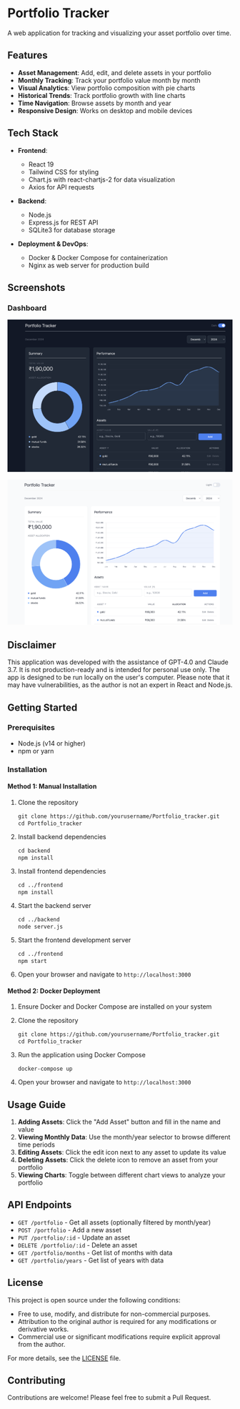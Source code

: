 # Portfolio Tracker

A web application for tracking and visualizing your asset portfolio over time.

## Features

- **Asset Management**: Add, edit, and delete assets in your portfolio
- **Monthly Tracking**: Track your portfolio value month by month
- **Visual Analytics**: View portfolio composition with pie charts
- **Historical Trends**: Track portfolio growth with line charts
- **Time Navigation**: Browse assets by month and year
- **Responsive Design**: Works on desktop and mobile devices

## Tech Stack

- **Frontend**: 
  - React 19
  - Tailwind CSS for styling
  - Chart.js with react-chartjs-2 for data visualization
  - Axios for API requests

- **Backend**: 
  - Node.js
  - Express.js for REST API
  - SQLite3 for database storage

- **Deployment & DevOps**: 
  - Docker & Docker Compose for containerization
  - Nginx as web server for production build

## Screenshots
### Dashboard

![Dashboard](./frontend/public/dark.png)

![Asset Management](./frontend/public/light.png)

## Disclaimer

This application was developed with the assistance of GPT-4.0 and Claude 3.7. It is not production-ready and is intended for personal use only. The app is designed to be run locally on the user's computer. Please note that it may have vulnerabilities, as the author is not an expert in React and Node.js.

## Getting Started

### Prerequisites

- Node.js (v14 or higher)
- npm or yarn

### Installation

#### Method 1: Manual Installation

1. Clone the repository
   ```
   git clone https://github.com/yourusername/Portfolio_tracker.git
   cd Portfolio_tracker
   ```

2. Install backend dependencies
   ```
   cd backend
   npm install
   ```

3. Install frontend dependencies
   ```
   cd ../frontend
   npm install
   ```

4. Start the backend server
   ```
   cd ../backend
   node server.js
   ```

5. Start the frontend development server
   ```
   cd ../frontend
   npm start
   ```

6. Open your browser and navigate to `http://localhost:3000`

#### Method 2: Docker Deployment

1. Ensure Docker and Docker Compose are installed on your system

2. Clone the repository
   ```
   git clone https://github.com/yourusername/Portfolio_tracker.git
   cd Portfolio_tracker
   ```

3. Run the application using Docker Compose
   ```
   docker-compose up
   ```

4. Open your browser and navigate to `http://localhost:3000`

## Usage Guide

1. **Adding Assets**: Click the "Add Asset" button and fill in the name and value
2. **Viewing Monthly Data**: Use the month/year selector to browse different time periods
3. **Editing Assets**: Click the edit icon next to any asset to update its value
4. **Deleting Assets**: Click the delete icon to remove an asset from your portfolio
5. **Viewing Charts**: Toggle between different chart views to analyze your portfolio


## API Endpoints

- `GET /portfolio` - Get all assets (optionally filtered by month/year)
- `POST /portfolio` - Add a new asset
- `PUT /portfolio/:id` - Update an asset
- `DELETE /portfolio/:id` - Delete an asset
- `GET /portfolio/months` - Get list of months with data
- `GET /portfolio/years` - Get list of years with data

## License

This project is open source under the following conditions:

- Free to use, modify, and distribute for non-commercial purposes.
- Attribution to the original author is required for any modifications or derivative works.
- Commercial use or significant modifications require explicit approval from the author.

For more details, see the [LICENSE](./LICENSE) file.

## Contributing

Contributions are welcome! Please feel free to submit a Pull Request.
